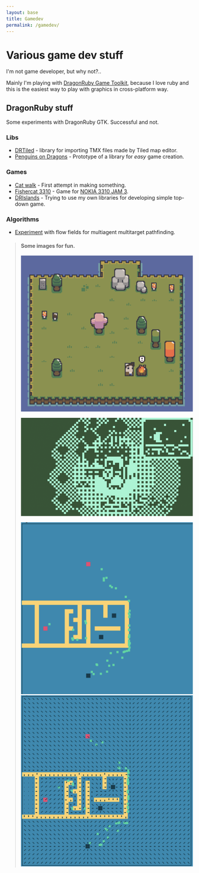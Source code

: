 ```yaml
---
layout: base
title: Gamedev
permalink: /gamedev/
---
```


# Various game dev stuff

I'm not game developer, but why not?..  

Mainly I'm playing with [DragonRuby Game Toolkit](https://dragonruby.org/toolkit/game), because I love ruby and this is the easiest way to play with graphics in cross-platform way. 

## DragonRuby stuff

Some experiments with DragonRuby GTK. Successful and not.  

### Libs

- [DRTiled](https://github.com/wildfiler/drtiled) - library for importing TMX files made by Tiled map editor.
- [Penguins on Dragons](https://github.com/wildfiler/pinguins-on-dragon) - Prototype of a library for _easy_ game creation.

### Games


- [Cat walk](https://wildfiler.itch.io/cat-walk) - First attempt in making something.
- [Fishercat 3310](https://wildfiler.itch.io/fishercat-3310) - Game for [NOKIA 3310 JAM 3](https://itch.io/jam/nokiajam3).
- [DRIslands](https://wildfiler.itch.io/drislands) - Trying to use my own libraries for developing simple top-down game.

### Algorithms

- [Experiment](https://wildfiler.itch.io/multiagents-multitargets) with flow fields for multiagent multitarget pathfinding.

> #### Some images for fun.
> 
> ![DRIslands partial screenshot](assets/images/drislands.png)
> 
> ![Fishercat 3310 screenshot of gameplay](assets/images/fishercat3310.png)
> 
> ![Flowfield pathfinding](assets/images/multiagent1.png)
> ![Flowfield pathfinding with enabled flowfield display](assets/images/multiagent2.png)
